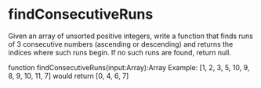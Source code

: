 findConsecutiveRuns
===================

Given an array of unsorted positive integers, write a function that finds runs of 3 consecutive numbers (ascending or descending) and returns the indices where such runs begin. If no such runs are found, return null.

function findConsecutiveRuns(input:Array):Array
Example:  [1, 2, 3, 5, 10, 9, 8, 9, 10, 11, 7] would return [0, 4, 6, 7]
